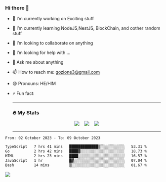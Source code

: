 ### Hi there 👋

<!--
**charlieScript/charlieScript** is a ✨ _special_ ✨ repository because its `README.md` (this file) appears on your GitHub profile.

Here are some ideas to get you started: -->

- 🔭 I’m currently working on Exciting stuff
- 🌱 I’m currently learning NodeJS,NestJS, BlockChain, and oother random stuff
- 👯 I’m looking to collaborate on anything
- 🤔 I’m looking for help with ...
- 💬 Ask me about anything
- 📫 How to reach me: gozione3@gmail.com
- 😄 Pronouns: HE/HIM
- ⚡ Fun fact:


  ---

  ### :fire: My Stats

  <div id="stats" align="center">
  <img src="http://github-readme-streak-stats.herokuapp.com?user=charlieScript&theme=dark&date_format=M%20j%5B%2C%20Y%5D" />&nbsp;&nbsp;&nbsp;
  <img src="https://github-readme-stats.vercel.app/api/top-langs/?username=charlieScript&layout=compact&theme=vision-friendly-dark"/>&nbsp;&nbsp;&nbsp;
  <img src="https://github-readme-stats.vercel.app/api?username=charlieScript&show_icons=true&theme=radical"/>
  </div>

  ---



<!--START_SECTION:waka-->

```txt
From: 02 October 2023 - To: 09 October 2023

TypeScript   7 hrs 41 mins   █████████████▒░░░░░░░░░░░   53.31 %
Go           2 hrs 42 mins   ████▓░░░░░░░░░░░░░░░░░░░░   18.73 %
HTML         2 hrs 23 mins   ████░░░░░░░░░░░░░░░░░░░░░   16.57 %
JavaScript   1 hr            █▓░░░░░░░░░░░░░░░░░░░░░░░   07.04 %
Bash         14 mins         ▒░░░░░░░░░░░░░░░░░░░░░░░░   01.67 %
```

<!--END_SECTION:waka-->
![](https://komarev.com/ghpvc/?username=charlieScript)
